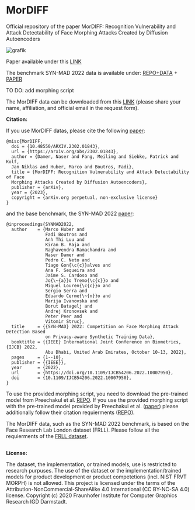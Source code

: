 # MorDIFF
Official repository of the paper MorDIFF: Recognition Vulnerability and Attack Detectability of Face Morphing Attacks Created by Diffusion Autoencoders


![grafik](https://user-images.githubusercontent.com/85616215/217528980-9bbe613e-baa9-4624-8163-9666c972c1c2.png)




Paper available under this [LINK](https://arxiv.org/abs/2302.01843)

The benchmark SYN-MAD 2022 data is available under: [REPO+DATA](https://github.com/marcohuber/SYN-MAD-2022) + [PAPER](https://ieeexplore.ieee.org/document/10007950)

TO DO: add morphing script

The MorDIFF data can be downloaded from this [LINK](https://drive.google.com/file/d/1t8Jw1FoBDOXvMxDJ4uJZeffsCXcV8mMe/view?usp=share_link) (please share your name, affiliation, and official email in the request form).


**Citation:**

If you use MorDIFF datas, please cite the following [paper](https://arxiv.org/abs/2302.01843):

```
@misc{MorDIFF,
  doi = {10.48550/ARXIV.2302.01843},
  url = {https://arxiv.org/abs/2302.01843},
  author = {Damer, Naser and Fang, Meiling and Siebke, Patrick and Kolf, 
  Jan Niklas and Huber, Marco and Boutros, Fadi},
  title = {MorDIFF: Recognition Vulnerability and Attack Detectability of Face 
  Morphing Attacks Created by Diffusion Autoencoders},
  publisher = {arXiv},
  year = {2023},
  copyright = {arXiv.org perpetual, non-exclusive license}
}
```

and the base benchmark, the SYN-MAD 2022 [paper](https://ieeexplore.ieee.org/document/10007950):

```
@inproceedings{SYNMAD2022,
  author    = {Marco Huber and
               Fadi Boutros and
               Anh Thi Luu and
               Kiran B. Raja and
               Raghavendra Ramachandra and
               Naser Damer and
               Pedro C. Neto and
               Tiago Gon{\c{c}}alves and
               Ana F. Sequeira and
               Jaime S. Cardoso and
               Jo{\~{a}}o Tremo{\c{c}}o and
               Miguel Louren{\c{c}}o and
               Sergio Serra and
               Eduardo Cerme{\~{n}}o and
               Marija Ivanovska and
               Borut Batagelj and
               Andrej Kronovsek and
               Peter Peer and
               Vitomir Struc},
  title     = {{SYN-MAD} 2022: Competition on Face Morphing Attack Detection Based
               on Privacy-aware Synthetic Training Data},
  booktitle = {{IEEE} International Joint Conference on Biometrics, {IJCB} 2022,
               Abu Dhabi, United Arab Emirates, October 10-13, 2022},
  pages     = {1--10},
  publisher = {{IEEE}},
  year      = {2022},
  url       = {https://doi.org/10.1109/IJCB54206.2022.10007950},
  doi       = {10.1109/IJCB54206.2022.10007950},
}
```

To use the provided morphing script, you need to download the pre-trained model from Preechakul et al. [REPO](https://github.com/phizaz/diffae). If you use the provided morphing script with the pre-trained model provided by Preechakul et al. ([paper](https://arxiv.org/abs/2111.15640)) please additionally follow their citation requierments ([REPO](https://github.com/phizaz/diffae)).

The MorDIFF data, such as the SYN-MAD 2022 benchmark, is based on the Face Research Lab London dataset (FRLL). Please follow all the requierments of the [FRLL dataset](https://figshare.com/articles/dataset/Face_Research_Lab_London_Set/5047666).


##

**License:**

The dataset, the implementation, or trained models, use is restricted to research purpuses. The use of the dataset or the implementation/trained models for product development or product competetions (incl. NIST FRVT MORPH) is not allowed.
This project is licensed under the terms of the Attribution-NonCommercial-ShareAlike 4.0 International (CC BY-NC-SA 4.0) license. Copyright (c) 2020 Fraunhofer Institute for Computer Graphics Research IGD Darmstadt.

